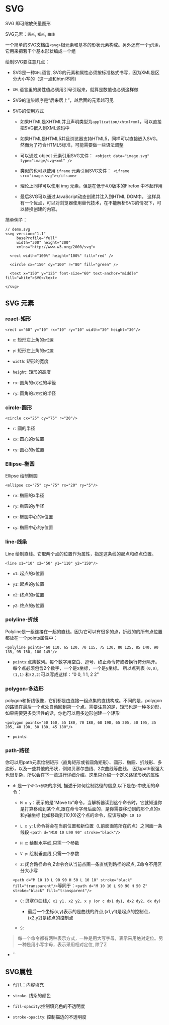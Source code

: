 # SVG

SVG 即可缩放矢量图形

SVG元素：`圆形`, `矩形`, `曲线`

一个简单的SVG文档由`<svg>`根元素和基本的形状元素构成。另外还有一个`g元素`，它用来把若干个基本形状编成一个组

绘制SVG要注意几点：

- SVG是一种`XML`语言, SVG的元素和属性必须按标准格式书写，因为XML是区分大小写的（这一点和html不同）

- `XML`语言里的属性值必须用引号引起来，就算是数值也必须这样做

- SVG的渲染顺序是“后来居上”，越后面的元素越可见

- SVG的使用方式

  - 如果HTML是XHTML并且声明类型为`application/xhtml+xml`，可以直接把SVG嵌入到XML源码中
  
  - 如果HTML是HTML5并且浏览器支持HTML5，同样可以直接嵌入SVG。然而为了符合HTML5标准，可能需要做一些语法调整
  
  - 可以通过 object 元素引用SVG文件：` <object data="image.svg" type="image/svg+xml" />`
  
  - 类似的也可以使用 `iframe` 元素引用SVG文件：` <iframe src="image.svg"></iframe>`
  
  - 理论上同样可以使用 img 元素，但是在低于4.0版本的Firefox 中不起作用
  
  - 最后SVG可以通过JavaScript动态创建并注入到HTML DOM中。 这样具有一个优点，可以对浏览器使用替代技术，在不能解析SVG的情况下，可以替换创建的内容。

简单例子：

```
// demo.svg
<svg version="1.1"
     baseProfile="full"
     width="300" height="200"
     xmlns="http://www.w3.org/2000/svg">

  <rect width="100%" height="100%" fill="red" />

  <circle cx="150" cy="100" r="80" fill="green" />

  <text x="150" y="125" font-size="60" text-anchor="middle" fill="white">SVG</text>

</svg>
```

## SVG 元素

### react-矩形

`<rect x="60" y="10" rx="10" ry="10" width="30" height="30"/>`

- `x`: 矩形左上角的`x位置`

- `y`: 矩形左上角的`y位置`

- `width`: 矩形的宽度

- `height`: 矩形的高度

- `rx`: 圆角的`x方位`的半径

- `ry`: 圆角的`i方位`的半径

### circle-圆形

`<circle cx="25" cy="75" r="20"/>`

- `r`: 圆的半径

- `cx`: 圆心的x位置

- `cy`: 圆心的y位置

### Ellipse-椭圆

Ellipse 给制椭圆

`<ellipse cx="75" cy="75" rx="20" ry="5"/>`

- `rx`: 椭圆的x半径

- `ry`: 椭圆的y半径

- `cx`: 椭圆中心的x位置

- `cy`: 椭圆中心的y位置

### line-线条

Line 绘制直线。它取两个点的位置作为属性，指定这条线的起点和终点位置。

`<line x1="10" x2="50" y1="110" y2="150"/>`

- `x1`: 起点的x位置

- `y1`: 起点的y位置

- `x2`: 终点的x位置

- `y2`: 终点的y位置

### polyline-折线

Polyline是一组连接在一起的直线。因为它可以有很多的点，折线的的所有点位置都放在一个points属性中：

`<polyline points="60 110, 65 120, 70 115, 75 130, 80 125, 85 140, 90 135, 95 150, 100 145"/>`

- `points`:点集数列。每个数字用空白、逗号、终止命令符或者换行符分隔开。每个点必须包含2个数字，一个是x坐标，一个是y坐标。
所以点列表 `(0,0)`, `(1,1)` 和`(2,2)`可以写成这样：“0 0, 1 1, 2 2”

### polygon-多边形

polygon和折线很像，它们都是由连接一组点集的直线构成。不同的是，polygon的路径在最后一个点处自动回到第一个点。需要注意的是，矩形也是一种多边形，如果需要更多灵活性的话，你也可以用多边形创建一个矩形

`<polygon points="50 160, 55 180, 70 180, 60 190, 65 205, 50 195, 35 205, 40 190, 30 180, 45 180"/>`

- `points`:

### path-路径

你可以用path元素绘制矩形（直角矩形或者圆角矩形）、圆形、椭圆、折线形、多边形，以及一些其他的形状，例如贝塞尔曲线、2次曲线等曲线。
因为path很强大也很复杂，所以会在下一章进行详细介绍。这里只介绍一个定义路径形状的属性

- `d`: 是一个`命令+参数`的序列, 描述于如何绘制路径的信息,以下是在`d`中使用的命令：

  - `M x y`：表示的是“Move to”命令，当解析器读到这个命令时，它就知道你是打算移动到某个点,跟在命令字母后面的，是你需要移动到的那个点的x和y轴坐标
    比如移动到(10,10)这个点的命令，应该写成`M 10 10`
    
  - `L x y`: L命令将会在当前位置和新位置（L前面画笔所在的点）之间画一条线段
    `<path d="M10 10 L90 90" stroke="black"/>`
    
  - `H x`: 绘制水平线,只需一个参数
  
  - `V y`: 绘制垂直线,只需一个参数
  
  - `Z`: 闭合路径命令,Z命令会从当前点画一条直线到路径的起点, Z命令不用区分大小写
  
  `<path d="M 10 10 L 90 90 H 50 L 10 10" stroke="black" fill="transparent"/>`等同于：`<path d="M 10 10 L 90 90 H 50 Z" stroke="black" fill="transparent"/>`
  
  - `C`: 贝塞尔曲线,`C x1 y1, x2 y2, x y (or c dx1 dy1, dx2 dy2, dx dy)`
  
    - 最后一个坐标(x,y)表示的是曲线的终点,(x1,y1)是起点的控制点，(x2,y2)是终点的控制点
    
  - `S`:
  
> 每一个命令都有两种表示方式，一种是用大写字母，表示采用绝对定位。另一种是用小写字母，表示采用相对定位, 除了Z
  
  - ``

## SVG属性    

- `fill`：内容填充

- `stroke`: 线条的颜色

- `fill-opacity`:控制填充色的不透明度

- `stroke-opacity`: 控制描边的不透明度

